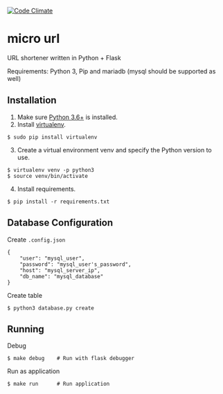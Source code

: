 [![Code Climate](https://codeclimate.com/github/francium/microURL/badges/gpa.svg)](https://codeclimate.com/github/francium/microURL)

# micro url

URL shortener written in Python + Flask

Requirements: Python 3, Pip and mariadb (mysql should be supported as well)

## Installation

1. Make sure [Python 3.6+](https://www.python.org/downloads/) is installed.
2. Install [virtualenv](https://virtualenv.pypa.io/en/stable/).

```
$ sudo pip install virtualenv
```

3. Create a virtual environment venv and specify the Python version to use.

```
$ virtualenv venv -p python3
$ source venv/bin/activate
```

4. Install requirements.

```
$ pip install -r requirements.txt
```

## Database Configuration

Create `.config.json`

```
{
    "user": "mysql_user",
    "password": "mysql_user's_password",
    "host": "mysql_server_ip",
    "db_name": "mysql_database"
}
```

Create table

```
$ python3 database.py create
```

## Running

Debug

```
$ make debug    # Run with flask debugger
```

Run as application

```
$ make run      # Run application
```
